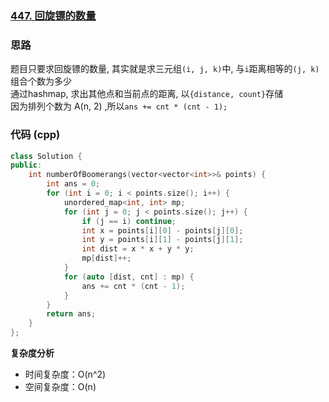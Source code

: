 ### [447. 回旋镖的数量](https://leetcode.cn/problems/number-of-boomerangs/)
### 思路
题目只要求回旋镖的数量, 其实就是求三元组`(i, j, k)`中, 与`i`距离相等的`(j, k)`组合个数为多少  
通过hashmap, 求出其他点和当前点的距离, 以`{distance, count}`存储  
因为排列个数为 A(n, 2) ,所以`ans += cnt * (cnt - 1);`
### 代码 (cpp)
```cpp
class Solution {
public:
    int numberOfBoomerangs(vector<vector<int>>& points) {
        int ans = 0;
        for (int i = 0; i < points.size(); i++) {
            unordered_map<int, int> mp;
            for (int j = 0; j < points.size(); j++) {
                if (j == i) continue;
                int x = points[i][0] - points[j][0];
                int y = points[i][1] - points[j][1];
                int dist = x * x + y * y;
                mp[dist]++;
            }
            for (auto [dist, cnt] : mp) {
                ans += cnt * (cnt - 1);
            }
        }
        return ans;
    }
};
```
**复杂度分析**
- 时间复杂度：O(n^2)
- 空间复杂度：O(n)
